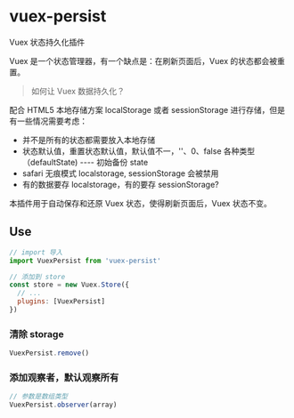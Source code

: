 
# vuex-persist

Vuex 状态持久化插件

Vuex 是一个状态管理器，有一个缺点是：在刷新页面后，Vuex 的状态都会被重置。

> 如何让 Vuex 数据持久化？

配合 HTML5 本地存储方案 localStorage 或者 sessionStorage 进行存储，但是有一些情况需要考虑：

- 并不是所有的状态都需要放入本地存储
- 状态默认值，重置状态默认值，默认值不一，''、0、false 各种类型（defaultState) ---- 初始备份 state
- safari 无痕模式 localstorage, sessionStorage 会被禁用
- 有的数据要存 localstorage，有的要存 sessionStorage?

本插件用于自动保存和还原 Vuex 状态，使得刷新页面后，Vuex 状态不变。

## Use
```js
// import 导入
import VuexPersist from 'vuex-persist'

// 添加到 store
const store = new Vuex.Store({
  // ...
  plugins: [VuexPersist]
})
```

### 清除 storage
```js
VuexPersist.remove()
```

### 添加观察者，默认观察所有
```js
// 参数是数组类型
VuexPersist.observer(array)
```